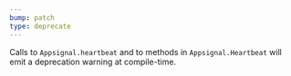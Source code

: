 ```yaml
---
bump: patch
type: deprecate
---
```


Calls to `Appsignal.heartbeat` and to methods in `Appsignal.Heartbeat` will emit a deprecation warning at compile-time.
